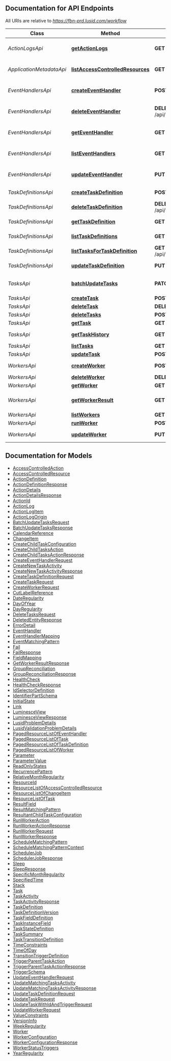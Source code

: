 <a id="documentation-for-api-endpoints"></a>
## Documentation for API Endpoints

All URIs are relative to *https://fbn-prd.lusid.com/workflow*

Class | Method | HTTP request | Description
------------ | ------------- | ------------- | -------------
*ActionLogsApi* | [**getActionLogs**](docs/ActionLogsApi.md#getactionlogs) | **GET** /api/actionlogs/{id} | [EXPERIMENTAL] GetActionLogs: Get the Action Logs for an Action Id
*ApplicationMetadataApi* | [**listAccessControlledResources**](docs/ApplicationMetadataApi.md#listaccesscontrolledresources) | **GET** /api/metadata/access/resources | ListAccessControlledResources: Get resources available for access control
*EventHandlersApi* | [**createEventHandler**](docs/EventHandlersApi.md#createeventhandler) | **POST** /api/eventhandlers | [EXPERIMENTAL] CreateEventHandler: Create a new Event Handler
*EventHandlersApi* | [**deleteEventHandler**](docs/EventHandlersApi.md#deleteeventhandler) | **DELETE** /api/eventhandlers/{scope}/{code} | [EXPERIMENTAL] DeleteEventHandler: Delete an Event Handler
*EventHandlersApi* | [**getEventHandler**](docs/EventHandlersApi.md#geteventhandler) | **GET** /api/eventhandlers/{scope}/{code} | [EXPERIMENTAL] GetEventHandler: Get an Event Handler
*EventHandlersApi* | [**listEventHandlers**](docs/EventHandlersApi.md#listeventhandlers) | **GET** /api/eventhandlers | [EXPERIMENTAL] ListEventHandlers: List Event Handlers
*EventHandlersApi* | [**updateEventHandler**](docs/EventHandlersApi.md#updateeventhandler) | **PUT** /api/eventhandlers/{scope}/{code} | [EXPERIMENTAL] UpdateEventHandler: Update an existing Event handler
*TaskDefinitionsApi* | [**createTaskDefinition**](docs/TaskDefinitionsApi.md#createtaskdefinition) | **POST** /api/taskdefinitions | CreateTaskDefinition: Create a new Task Definition
*TaskDefinitionsApi* | [**deleteTaskDefinition**](docs/TaskDefinitionsApi.md#deletetaskdefinition) | **DELETE** /api/taskdefinitions/{scope}/{code} | DeleteTaskDefinition: Delete a Task Definition
*TaskDefinitionsApi* | [**getTaskDefinition**](docs/TaskDefinitionsApi.md#gettaskdefinition) | **GET** /api/taskdefinitions/{scope}/{code} | GetTaskDefinition: Get a Task Definition
*TaskDefinitionsApi* | [**listTaskDefinitions**](docs/TaskDefinitionsApi.md#listtaskdefinitions) | **GET** /api/taskdefinitions | ListTaskDefinitions: List Task Definitions
*TaskDefinitionsApi* | [**listTasksForTaskDefinition**](docs/TaskDefinitionsApi.md#listtasksfortaskdefinition) | **GET** /api/taskdefinitions/{scope}/{code}/tasks | ListTasksForTaskDefinition: List Tasks for a Task Definition
*TaskDefinitionsApi* | [**updateTaskDefinition**](docs/TaskDefinitionsApi.md#updatetaskdefinition) | **PUT** /api/taskdefinitions/{scope}/{code} | UpdateTaskDefinition: Update an existing Task Definition
*TasksApi* | [**batchUpdateTasks**](docs/TasksApi.md#batchupdatetasks) | **PATCH** /api/tasks/$update | [EXPERIMENTAL] BatchUpdateTasks: Batch update tasks
*TasksApi* | [**createTask**](docs/TasksApi.md#createtask) | **POST** /api/tasks | CreateTask: Create a new Task
*TasksApi* | [**deleteTask**](docs/TasksApi.md#deletetask) | **DELETE** /api/tasks/{id} | DeleteTask: Delete a Task
*TasksApi* | [**deleteTasks**](docs/TasksApi.md#deletetasks) | **POST** /api/tasks/$delete | DeleteTasks: Batch Delete Tasks
*TasksApi* | [**getTask**](docs/TasksApi.md#gettask) | **GET** /api/tasks/{id} | GetTask: Get a Task
*TasksApi* | [**getTaskHistory**](docs/TasksApi.md#gettaskhistory) | **GET** /api/tasks/{id}/history | GetTaskHistory: Get the history of a Task
*TasksApi* | [**listTasks**](docs/TasksApi.md#listtasks) | **GET** /api/tasks | ListTasks: List Tasks
*TasksApi* | [**updateTask**](docs/TasksApi.md#updatetask) | **POST** /api/tasks/{id} | UpdateTask: Update a Task
*WorkersApi* | [**createWorker**](docs/WorkersApi.md#createworker) | **POST** /api/workers | CreateWorker: Create a new Worker
*WorkersApi* | [**deleteWorker**](docs/WorkersApi.md#deleteworker) | **DELETE** /api/workers/{scope}/{code} | DeleteWorker: Delete a Worker
*WorkersApi* | [**getWorker**](docs/WorkersApi.md#getworker) | **GET** /api/workers/{scope}/{code} | GetWorker: Get a Worker
*WorkersApi* | [**getWorkerResult**](docs/WorkersApi.md#getworkerresult) | **GET** /api/workers/{runId}/$result | GetWorkerResult: Get the status of a specific run of a worker with any relevant results
*WorkersApi* | [**listWorkers**](docs/WorkersApi.md#listworkers) | **GET** /api/workers | ListWorkers: List Workers
*WorkersApi* | [**runWorker**](docs/WorkersApi.md#runworker) | **POST** /api/workers/{scope}/{code}/$run | RunWorker: Run a Worker
*WorkersApi* | [**updateWorker**](docs/WorkersApi.md#updateworker) | **PUT** /api/workers/{scope}/{code} | UpdateWorker: Update a Worker


<a id="documentation-for-models"></a>
## Documentation for Models

 - [AccessControlledAction](docs/AccessControlledAction.md)
 - [AccessControlledResource](docs/AccessControlledResource.md)
 - [ActionDefinition](docs/ActionDefinition.md)
 - [ActionDefinitionResponse](docs/ActionDefinitionResponse.md)
 - [ActionDetails](docs/ActionDetails.md)
 - [ActionDetailsResponse](docs/ActionDetailsResponse.md)
 - [ActionId](docs/ActionId.md)
 - [ActionLog](docs/ActionLog.md)
 - [ActionLogItem](docs/ActionLogItem.md)
 - [ActionLogOrigin](docs/ActionLogOrigin.md)
 - [BatchUpdateTasksRequest](docs/BatchUpdateTasksRequest.md)
 - [BatchUpdateTasksResponse](docs/BatchUpdateTasksResponse.md)
 - [CalendarReference](docs/CalendarReference.md)
 - [ChangeItem](docs/ChangeItem.md)
 - [CreateChildTaskConfiguration](docs/CreateChildTaskConfiguration.md)
 - [CreateChildTasksAction](docs/CreateChildTasksAction.md)
 - [CreateChildTasksActionResponse](docs/CreateChildTasksActionResponse.md)
 - [CreateEventHandlerRequest](docs/CreateEventHandlerRequest.md)
 - [CreateNewTaskActivity](docs/CreateNewTaskActivity.md)
 - [CreateNewTaskActivityResponse](docs/CreateNewTaskActivityResponse.md)
 - [CreateTaskDefinitionRequest](docs/CreateTaskDefinitionRequest.md)
 - [CreateTaskRequest](docs/CreateTaskRequest.md)
 - [CreateWorkerRequest](docs/CreateWorkerRequest.md)
 - [CutLabelReference](docs/CutLabelReference.md)
 - [DateRegularity](docs/DateRegularity.md)
 - [DayOfYear](docs/DayOfYear.md)
 - [DayRegularity](docs/DayRegularity.md)
 - [DeleteTasksRequest](docs/DeleteTasksRequest.md)
 - [DeletedEntityResponse](docs/DeletedEntityResponse.md)
 - [ErrorDetail](docs/ErrorDetail.md)
 - [EventHandler](docs/EventHandler.md)
 - [EventHandlerMapping](docs/EventHandlerMapping.md)
 - [EventMatchingPattern](docs/EventMatchingPattern.md)
 - [Fail](docs/Fail.md)
 - [FailResponse](docs/FailResponse.md)
 - [FieldMapping](docs/FieldMapping.md)
 - [GetWorkerResultResponse](docs/GetWorkerResultResponse.md)
 - [GroupReconciliation](docs/GroupReconciliation.md)
 - [GroupReconciliationResponse](docs/GroupReconciliationResponse.md)
 - [HealthCheck](docs/HealthCheck.md)
 - [HealthCheckResponse](docs/HealthCheckResponse.md)
 - [IdSelectorDefinition](docs/IdSelectorDefinition.md)
 - [IdentifierPartSchema](docs/IdentifierPartSchema.md)
 - [InitialState](docs/InitialState.md)
 - [Link](docs/Link.md)
 - [LuminesceView](docs/LuminesceView.md)
 - [LuminesceViewResponse](docs/LuminesceViewResponse.md)
 - [LusidProblemDetails](docs/LusidProblemDetails.md)
 - [LusidValidationProblemDetails](docs/LusidValidationProblemDetails.md)
 - [PagedResourceListOfEventHandler](docs/PagedResourceListOfEventHandler.md)
 - [PagedResourceListOfTask](docs/PagedResourceListOfTask.md)
 - [PagedResourceListOfTaskDefinition](docs/PagedResourceListOfTaskDefinition.md)
 - [PagedResourceListOfWorker](docs/PagedResourceListOfWorker.md)
 - [Parameter](docs/Parameter.md)
 - [ParameterValue](docs/ParameterValue.md)
 - [ReadOnlyStates](docs/ReadOnlyStates.md)
 - [RecurrencePattern](docs/RecurrencePattern.md)
 - [RelativeMonthRegularity](docs/RelativeMonthRegularity.md)
 - [ResourceId](docs/ResourceId.md)
 - [ResourceListOfAccessControlledResource](docs/ResourceListOfAccessControlledResource.md)
 - [ResourceListOfChangeItem](docs/ResourceListOfChangeItem.md)
 - [ResourceListOfTask](docs/ResourceListOfTask.md)
 - [ResultField](docs/ResultField.md)
 - [ResultMatchingPattern](docs/ResultMatchingPattern.md)
 - [ResultantChildTaskConfiguration](docs/ResultantChildTaskConfiguration.md)
 - [RunWorkerAction](docs/RunWorkerAction.md)
 - [RunWorkerActionResponse](docs/RunWorkerActionResponse.md)
 - [RunWorkerRequest](docs/RunWorkerRequest.md)
 - [RunWorkerResponse](docs/RunWorkerResponse.md)
 - [ScheduleMatchingPattern](docs/ScheduleMatchingPattern.md)
 - [ScheduleMatchingPatternContext](docs/ScheduleMatchingPatternContext.md)
 - [SchedulerJob](docs/SchedulerJob.md)
 - [SchedulerJobResponse](docs/SchedulerJobResponse.md)
 - [Sleep](docs/Sleep.md)
 - [SleepResponse](docs/SleepResponse.md)
 - [SpecificMonthRegularity](docs/SpecificMonthRegularity.md)
 - [SpecifiedTime](docs/SpecifiedTime.md)
 - [Stack](docs/Stack.md)
 - [Task](docs/Task.md)
 - [TaskActivity](docs/TaskActivity.md)
 - [TaskActivityResponse](docs/TaskActivityResponse.md)
 - [TaskDefinition](docs/TaskDefinition.md)
 - [TaskDefinitionVersion](docs/TaskDefinitionVersion.md)
 - [TaskFieldDefinition](docs/TaskFieldDefinition.md)
 - [TaskInstanceField](docs/TaskInstanceField.md)
 - [TaskStateDefinition](docs/TaskStateDefinition.md)
 - [TaskSummary](docs/TaskSummary.md)
 - [TaskTransitionDefinition](docs/TaskTransitionDefinition.md)
 - [TimeConstraints](docs/TimeConstraints.md)
 - [TimeOfDay](docs/TimeOfDay.md)
 - [TransitionTriggerDefinition](docs/TransitionTriggerDefinition.md)
 - [TriggerParentTaskAction](docs/TriggerParentTaskAction.md)
 - [TriggerParentTaskActionResponse](docs/TriggerParentTaskActionResponse.md)
 - [TriggerSchema](docs/TriggerSchema.md)
 - [UpdateEventHandlerRequest](docs/UpdateEventHandlerRequest.md)
 - [UpdateMatchingTasksActivity](docs/UpdateMatchingTasksActivity.md)
 - [UpdateMatchingTasksActivityResponse](docs/UpdateMatchingTasksActivityResponse.md)
 - [UpdateTaskDefinitionRequest](docs/UpdateTaskDefinitionRequest.md)
 - [UpdateTaskRequest](docs/UpdateTaskRequest.md)
 - [UpdateTaskWithIdAndTriggerRequest](docs/UpdateTaskWithIdAndTriggerRequest.md)
 - [UpdateWorkerRequest](docs/UpdateWorkerRequest.md)
 - [ValueConstraints](docs/ValueConstraints.md)
 - [VersionInfo](docs/VersionInfo.md)
 - [WeekRegularity](docs/WeekRegularity.md)
 - [Worker](docs/Worker.md)
 - [WorkerConfiguration](docs/WorkerConfiguration.md)
 - [WorkerConfigurationResponse](docs/WorkerConfigurationResponse.md)
 - [WorkerStatusTriggers](docs/WorkerStatusTriggers.md)
 - [YearRegularity](docs/YearRegularity.md)

